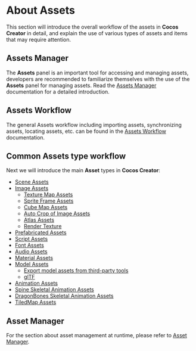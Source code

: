 # About Assets

This section will introduce the overall workflow of the assets in __Cocos Creator__ in detail, and explain the use of various types of assets and items that may require attention.

## Assets Manager

The **Assets** panel is an important tool for accessing and managing assets, developers are recommended to familiarize themselves with the use of the **Assets** panel for managing assets. Read the [Assets Manager](../editor/assets/index.md) documentation for a detailed introduction.

## Assets Workflow

The general Assets workflow including importing assets, synchronizing assets, locating assets, etc. can be found in the [Assets Workflow](asset-workflow.md) documentation.

## Common Assets type workflow

Next we will introduce the main **Asset** types in __Cocos Creator__:

- [Scene Assets](scene.md)
- [Image Assets](image.md)
    - [Texture Map Assets](texture.md)
    - [Sprite Frame Assets](sprite-frame.md)
    - [Cube Map Assets](../concepts/scene/skybox.md#cubemap)
    - [Auto Crop of Image Assets](../ui-system/components/engine/trim.md)
    - [Atlas Assets](atlas.md)
    - [Render Texture](render-texture.md)
- [Prefabricated Assets](prefab.md)
- [Script Assets](script.md)
- [Font Assets](font.md)
- [Audio Assets](audio.md)
- [Material Assets](material.md)
- [Model Assets](./model/mesh.md)
    - [Export model assets from third-party tools](./model/dcc-export-mesh.md)
    - [glTF](./model/glTF.md)
- [Animation Assets](../animation/animation-clip.md)
- [Spine Skeletal Animation Assets](spine.md)
- [DragonBones Skeletal Animation Assets](dragonbones.md)
- [TiledMap Assets](tiledmap.md)

## Asset Manager

For the section about asset management at runtime, please refer to [Asset Manager](asset-manager.md).
